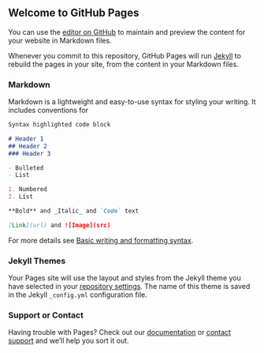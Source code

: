 <script src="https://cdnjs.cloudflare.com/ajax/libs/sigma.js/1.2.1/sigma.min.js"></script>
<script src="https://cdnjs.cloudflare.com/ajax/libs/sigma.js/1.2.1/plugins/sigma.exporters.svg.min.js"></script>
<script src="https://cdnjs.cloudflare.com/ajax/libs/sigma.js/1.2.1/plugins/sigma.layout.forceAtlas2.min.js"></script>
<script src="https://cdnjs.cloudflare.com/ajax/libs/sigma.js/1.2.1/plugins/sigma.layout.noverlap.min.js"></script>
<script src="https://cdnjs.cloudflare.com/ajax/libs/sigma.js/1.2.1/plugins/sigma.neo4j.cypher.min.js"></script>
<script src="https://cdnjs.cloudflare.com/ajax/libs/sigma.js/1.2.1/plugins/sigma.parsers.gexf.min.js"></script>
<script src="https://cdnjs.cloudflare.com/ajax/libs/sigma.js/1.2.1/plugins/sigma.parsers.json.min.js"></script>
<script src="https://cdnjs.cloudflare.com/ajax/libs/sigma.js/1.2.1/plugins/sigma.pathfinding.astar.min.js"></script>
<script src="https://cdnjs.cloudflare.com/ajax/libs/sigma.js/1.2.1/plugins/sigma.plugins.animate.min.js"></script>
<script src="https://cdnjs.cloudflare.com/ajax/libs/sigma.js/1.2.1/plugins/sigma.plugins.dragNodes.min.js"></script>
<script src="https://cdnjs.cloudflare.com/ajax/libs/sigma.js/1.2.1/plugins/sigma.plugins.filter.min.js"></script>
<script src="https://cdnjs.cloudflare.com/ajax/libs/sigma.js/1.2.1/plugins/sigma.plugins.neighborhoods.min.js"></script>
<script src="https://cdnjs.cloudflare.com/ajax/libs/sigma.js/1.2.1/plugins/sigma.plugins.relativeSize.min.js"></script>
<script src="https://cdnjs.cloudflare.com/ajax/libs/sigma.js/1.2.1/plugins/sigma.renderers.customEdgeShapes.min.js"></script>
<script src="https://cdnjs.cloudflare.com/ajax/libs/sigma.js/1.2.1/plugins/sigma.renderers.customShapes.min.js"></script>
<script src="https://cdnjs.cloudflare.com/ajax/libs/sigma.js/1.2.1/plugins/sigma.renderers.edgeDots.min.js"></script>
<script src="https://cdnjs.cloudflare.com/ajax/libs/sigma.js/1.2.1/plugins/sigma.renderers.edgeLabels.min.js"></script>
<script src="https://cdnjs.cloudflare.com/ajax/libs/sigma.js/1.2.1/plugins/sigma.renderers.parallelEdges.min.js"></script>
<script src="https://cdnjs.cloudflare.com/ajax/libs/sigma.js/1.2.1/plugins/sigma.renderers.snapshot.min.js"></script>
<script src="https://cdnjs.cloudflare.com/ajax/libs/sigma.js/1.2.1/plugins/sigma.statistics.HITS.min.js"></script>

## Welcome to GitHub Pages

You can use the [editor on GitHub](https://github.com/mcruzr0609/twitter_politics_mx/edit/gh-pages/index.md) to maintain and preview the content for your website in Markdown files.

Whenever you commit to this repository, GitHub Pages will run [Jekyll](https://jekyllrb.com/) to rebuild the pages in your site, from the content in your Markdown files.

### Markdown

Markdown is a lightweight and easy-to-use syntax for styling your writing. It includes conventions for

```markdown
Syntax highlighted code block

# Header 1
## Header 2
### Header 3

- Bulleted
- List

1. Numbered
2. List

**Bold** and _Italic_ and `Code` text

[Link](url) and ![Image](src)
```

For more details see [Basic writing and formatting syntax](https://docs.github.com/en/github/writing-on-github/getting-started-with-writing-and-formatting-on-github/basic-writing-and-formatting-syntax).

### Jekyll Themes

Your Pages site will use the layout and styles from the Jekyll theme you have selected in your [repository settings](https://github.com/mcruzr0609/twitter_politics_mx/settings/pages). The name of this theme is saved in the Jekyll `_config.yml` configuration file.

### Support or Contact

Having trouble with Pages? Check out our [documentation](https://docs.github.com/categories/github-pages-basics/) or [contact support](https://support.github.com/contact) and we’ll help you sort it out.
